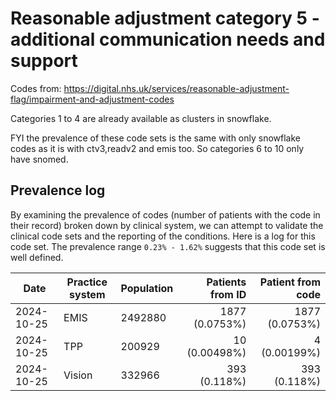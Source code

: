 # Reasonable adjustment category 5 - additional communication needs and support

Codes from: https://digital.nhs.uk/services/reasonable-adjustment-flag/impairment-and-adjustment-codes

Categories 1 to 4 are already available as clusters in snowflake.

FYI the prevalence of these code sets is the same with only snowflake codes as it is with ctv3,readv2 and emis too. So categories 6 to 10 only have snomed.

## Prevalence log

By examining the prevalence of codes (number of patients with the code in their record) broken down by clinical system, we can attempt to validate the clinical code sets and the reporting of the conditions. Here is a log for this code set. The prevalence range `0.23% - 1.62%` suggests that this code set is well defined.

| Date       | Practice system | Population | Patients from ID | Patient from code |
| ---------- | --------------- | ---------- | ---------------: | ----------------: |
| 2024-10-25 | EMIS | 2492880 | 1877 (0.0753%) | 1877 (0.0753%) | 
| 2024-10-25 | TPP | 200929 | 10 (0.00498%) | 4 (0.00199%) | 
| 2024-10-25 | Vision | 332966 | 393 (0.118%) | 393 (0.118%) | 